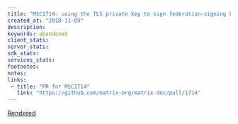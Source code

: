 ```yaml
---
title: "MSC1714: using the TLS private key to sign federation-signing keys"
created_at: "2018-11-09"
description:
keywords: abandoned
client_stats:
server_stats:
sdk_stats:
services_stats:
footnotes:
notes:
links:
 - title: "PR for MSC1714"
   link: "https://github.com/matrix-org/matrix-doc/pull/1714"
---
```

[Rendered](https://github.com/matrix-org/matrix-doc/blob/rav/proposal/signing_signing_keys/proposals/1714-signing-signing-keys.md)
